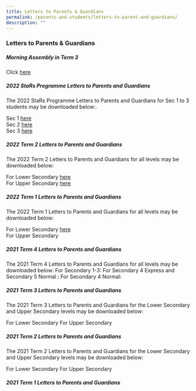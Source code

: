 ```yaml
---
title: Letters to Parents & Guardians
permalink: /parents-and-students/letters-to-parent-and-guardians/
description: ""
---
```

### Letters to Parents & Guardians

##### Morning Assembly in Term 3
Click [here](/files/Morning%20Assembly%20in%20Term%203.pdf)

##### 2022 StaRs Programme Letters to Parents and Guardians

The 2022 StaRs Programme Letters to Parents and Guardians for Sec 1 to 3 students may be downloaded below:.

Sec 1 [here](/files/StaRs%20Prog%20Letter%20to%20Parents_Sec1.pdf) <br>
Sec 2 [here](/files/StaRs%20Prog%20Letter%20to%20Parents_Sec2.pdf) <br>
Sec 3 [here](/files/StaRs%20Prog%20Letter%20to%20Parents_Sec3.pdf)

##### 2022 Term 2 Letters to Parents and Guardians
The 2022 Term 2 Letters to Parents and Guardians for all levels may be downloaded below:

For Lower Secondary [here](/files/2022%20Term%202%20Letter%20to%20Parents_Lower%20Sec.pdf) <br>
For Upper Secondary [here](/files/2022%20Term%202%20Letter%20to%20Parents_Upper%20Sec.pdf)

##### 2022 Term 1 Letters to Parents and Guardians
The 2022 Term 1 Letters to Parents and Guardians for all levels may be downloaded below:

For Lower Secondary [here](/files/2022%20Term%201%20Letter%20to%20Parents_Lower%20Sec.pdf) <br>
For Upper Secondary

##### 2021 Term 4 Letters to Parents and Guardians
The 2021 Term 4 Letters to Parents and Guardians for all levels may be downloaded below:
For Secondary 1-3:
For Secondary 4 Express and Secondary 5 Normal :
For Secondary 4 Normal:

##### 2021 Term 3 Letters to Parents and Guardians
The 2021 Term 3 Letters to Parents and Guardians for the Lower Secondary and Upper Secondary levels may be downloaded below:

For Lower Secondary
For Upper Secondary

##### 2021 Term 2 Letters to Parents and Guardians
The 2021 Term 2 Letters to Parents and Guardians for the Lower Secondary and Upper Secondary levels may be downloaded below:

For Lower Secondary
For Upper Secondary

##### 2021 Term 1 Letters to Parents and Guardians